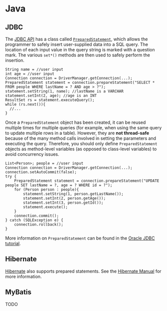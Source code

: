 Java
====

JDBC
----

The [JDBC API](http://download.oracle.com/javase/tutorial/jdbc/index.html) has a class called <code>[PreparedStatement](http://download.oracle.com/javase/6/docs/api/java/sql/PreparedStatement.html)</code>, which allows the programmer to safely insert user-supplied data into a SQL query.  The location of each input value in the query string is marked with a question mark.  The various <code>set*()</code> methods are then used to safely perform the insertion.

    String name = //user input
    int age = //user input
    Connection connection = DriverManager.getConnection(...);
    PreparedStatement statement = connection.prepareStatement("SELECT * FROM people WHERE lastName = ? AND age > ?");
    statement.setString(1, name); //lastName is a VARCHAR
    statement.setInt(2, age); //age is an INT
    ResultSet rs = statement.executeQuery();
    while (rs.next()){
      //...
    }


Once a <code>PreparedStatement</code> object has been created, it can be reused multiple times for multiple queries (for example, when using the same query to update multiple rows in a table).  However, they are **not thread-safe** because of the many method calls involved in setting the parameters and executing the query.  Therefore, you should only define <code>PreparedStatement</code> objects as method-level variables (as opposed to class-level variables) to avoid concurrency issues.


    List<Person>; people = //user input
    Connection connection = DriverManager.getConnection(...);
    connection.setAutoCommit(false);
    try {
        PreparedStatement statement = connection.prepareStatement("UPDATE people SET lastName = ?, age = ? WHERE id = ?");
        for (Person person : people){
            statement.setString(1, person.getLastName());
            statement.setInt(2, person.getAge());
            statement.setInt(3, person.getId());
            statement.execute();
        }
        connection.commit();
    } catch (SQLException e) {
        connection.rollback();
    }

More information on <code>PreparedStatement</code> can be found in the [Oracle JDBC tutorial](http://download.oracle.com/javase/tutorial/jdbc/basics/prepared.html).

Hibernate
---------

[Hibernate](http://www.hibernate.org/) also supports prepared statements.  See the [Hibernate Manual](http://docs.jboss.org/hibernate/stable/core/reference/en/html/objectstate.html#objectstate-querying-executing-parameters) for more information.

MyBatis
-------

TODO
